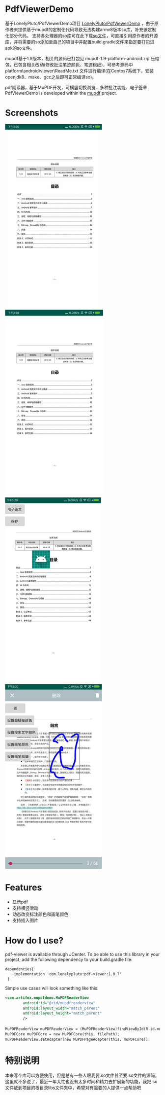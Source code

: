# PdfViewerDemo
基于LonelyPluto/PdfViewerDemo项目 [LonelyPluto/PdfViewerDemo](https://github.com/LonelyPluto/PdfViewerDemo) ，由于原作者未提供基于mupdf的定制化代码导致无法构建armv8版本so库，补充该定制化部分代码。
支持各处理器的so库可在此下载[so文件](https://github.com/liumeng1201/PdfViewerDemo/tree/master/app/src/main/jniLibs)，可直接引用原作者的开源库，并将需要的so添加至自己的项目中并配置build.gradle文件来指定要打包进apk的so文件。

mupdf基于1.9版本，相关的源码已打包见 mupdf-1.9-platform-android.zip 压缩包，已包含相关改动(修改批注笔迹颜色、笔迹粗细)，可参考源码中 platform\android\viewer\ReadMe.txt 文件进行编译(在Centos7系统下，安装openjdk8、make、gcc之后即可正常编译so)。

pdf阅读器，基于MuPDF开发，可横竖切换浏览、多种批注功能、电子签章\
PdfViewerDemo is developed within the [mupdf](https://mupdf.com/downloads/) project.
# Screenshots
![.gif预览](screenshot/pdfview.gif)        ![预览图1](screenshot/s1.png)\
![预览图2](screenshot/s2.png)          ![预览图3](screenshot/s3.png)

# Features
* 显示pdf
* 支持横竖滑动
* 动态改变标注颜色和画笔颜色
* 支持插入图片
# How do I use?
pdf-viewer is available through JCenter. To be able to use this library in your project, add the following dependency to your build.gradle file:
~~~ 
dependencies{
	implementation 'com.lonelypluto:pdf-viewer:1.0.7'
 }
 ~~~
 Simple use cases will look something like this:
 
~~~xml
<com.artifex.mupdfdemo.MuPDFReaderView
        android:id="@+id/mupdfreaderview"
        android:layout_width="match_parent"
        android:layout_height="match_parent"
        />

MuPDFReaderView muPDFReaderView = (MuPDFReaderView)findViewById(R.id.mupdfreaderview);
MuPDFCore muPDFCore = new MuPDFCore(this, filePath);
muPDFReaderView.setAdapter(new MuPDFPageAdapter(this, muPDFCore));
~~~
# 特别说明
本来写个库可以方便使用，但是总有一些人跟我要.so文件甚至要.so文件的源码，这里就不多说了，最近一年太忙也没有太多时间和精力去扩展新的功能，我把.so文件放到项目的根目录libs文件夹中，希望对有需要的人提供一点帮助吧
